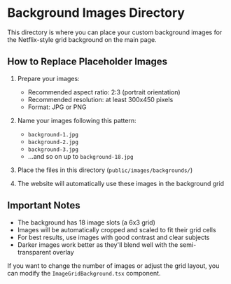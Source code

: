 # Background Images Directory

This directory is where you can place your custom background images for the Netflix-style grid background on the main page.

## How to Replace Placeholder Images

1. Prepare your images:
   - Recommended aspect ratio: 2:3 (portrait orientation)
   - Recommended resolution: at least 300x450 pixels
   - Format: JPG or PNG

2. Name your images following this pattern:
   - `background-1.jpg`
   - `background-2.jpg`
   - `background-3.jpg`
   - ...and so on up to `background-18.jpg`

3. Place the files in this directory (`public/images/backgrounds/`)

4. The website will automatically use these images in the background grid

## Important Notes

- The background has 18 image slots (a 6x3 grid)
- Images will be automatically cropped and scaled to fit their grid cells
- For best results, use images with good contrast and clear subjects
- Darker images work better as they'll blend well with the semi-transparent overlay

If you want to change the number of images or adjust the grid layout, you can modify the `ImageGridBackground.tsx` component. 
